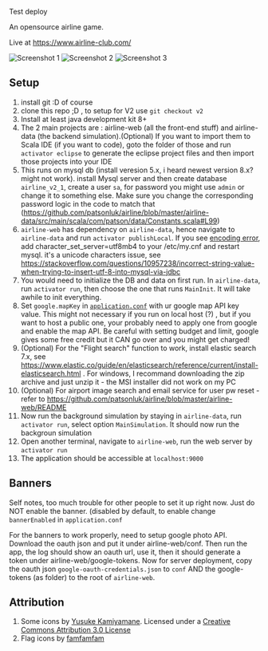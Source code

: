 Test deploy

An opensource airline game. 

Live at https://www.airline-club.com/


![Screenshot 1](https://user-images.githubusercontent.com/2895902/74759887-5a966380-522e-11ea-9e54-2252af63d5ea.gif)
![Screenshot 2](https://user-images.githubusercontent.com/2895902/74759902-6124db00-522e-11ea-9f81-8b4af7f7027e.gif)
![Screenshot 3](https://user-images.githubusercontent.com/2895902/74759935-739f1480-522e-11ea-9323-e84095177d5a.gif)



## Setup
1. install git :D of course
1. clone this repo ;D , to setup for V2 use `git checkout v2`
1. Install at least java development kit 8+
1. The 2 main projects are : airline-web (all the front-end stuff) and airline-data (the backend simulation).(Optional) If you want to import them to Scala IDE (if you want to code), goto the folder of those and run `activator eclipse` to generate the eclipse project files and then import those projects into your IDE
1. This runs on mysql db (install veresion 5.x, i heard newest version 8.x? might not work). install Mysql server and then create database `airline_v2_1`, create a user `sa`, for password you might use `admin` or change it to something else. Make sure you change the corresponding password logic in the code to match that (https://github.com/patsonluk/airline/blob/master/airline-data/src/main/scala/com/patson/data/Constants.scala#L99)
1. `airline-web` has dependency on `airline-data`, hence navigate to `airline-data` and run `activator publishLocal`. If you see [encoding error](https://github.com/patsonluk/airline/issues/267), add character_set_server=utf8mb4 to your /etc/my.cnf and restart mysql. it's a unicode characters issue, see https://stackoverflow.com/questions/10957238/incorrect-string-value-when-trying-to-insert-utf-8-into-mysql-via-jdbc
1. You would need to initialize the DB and data on first run. In `airline-data`, run `activator run`, then choose the one that runs `MainInit`. It will take awhile to init everything.
1. Set `google.mapKey` in [`application.conf`](https://github.com/patsonluk/airline/blob/master/airline-web/conf/application.conf#L69) with ur google map API key value. This might not necessary if you run on local host (?) , but if you want to host a public one, your probably need to apply one from google and enable the map API. Be careful with setting budget and limit, google gives some free credit but it CAN go over and you might get charged!
1. (Optional) For the "Flight search" function to work, install elastic search 7.x, see https://www.elastic.co/guide/en/elasticsearch/reference/current/install-elasticsearch.html . For windows, I recommand downloading the zip archive and just unzip it - the MSI installer did not work on my PC
1. (Optional) For airport image search and email service for user pw reset - refer to https://github.com/patsonluk/airline/blob/master/airline-web/README
1. Now run the background simulation by staying in `airline-data`, run `activator run`, select option `MainSimulation`. It should now run the backgroun simulation
1. Open another terminal, navigate to `airline-web`, run the web server by `activator run`
1. The application should be accessible at `localhost:9000`

## Banners
Self notes, too much trouble for other people to set it up right now. Just do NOT enable the banner. (disabled by default, to enable change `bannerEnabled` in `application.conf`

For the banners to work properly, need to setup google photo API. Download the oauth json and put it under airline-web/conf. Then run the app, the log should show an oauth url, use it, then it should generate a token under airline-web/google-tokens. Now for server deployment, copy the oauth json `google-oauth-credentials.json` to `conf` AND the google-tokens (as folder) to the root of `airline-web`. 


## Attribution
1. Some icons by [Yusuke Kamiyamane](http://p.yusukekamiyamane.com/). Licensed under a [Creative Commons Attribution 3.0 License](http://creativecommons.org/licenses/by/3.0/)
1. Flag icons by [famfamfam](https://github.com/legacy-icons/famfamfam-flags)
